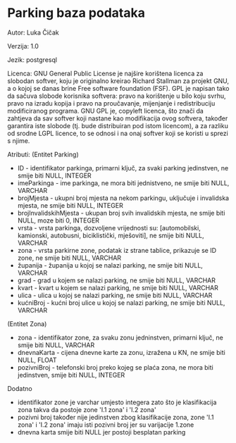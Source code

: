 # Parking baza podataka

Autor: Luka Čičak

Verzija: 1.0

Jezik: postgresql

Licenca: GNU General Public License je najšire korištena licenca za slobodan softver, koju je originalno kreirao Richard Stallman za projekt GNU, a o kojoj se danas    brine Free software foundation (FSF). GPL je napisan tako da sačuva slobode korisnika softvera: pravo na korištenje u bilo koju svrhu, pravo na izradu kopija i       pravo na proučavanje, mijenjanje i redistribuciju modificiranog programa. GNU GPL je, copyleft licenca, što znači da zahtjeva da sav softver koji nastane kao         modifikacija ovog softvera, također garantira iste slobode (tj. bude distribuiran pod istom licencom), a za razliku od srodne LGPL licence, to se odnosi i na        onaj softver koji se koristi u sprezi s njime.

Atributi: 
(Entitet Parking) 
- ID - identifikator parkinga, primarni ključ, za svaki parking jedinstven, ne smije biti NULL, INTEGER
- imeParkinga - ime parkinga, ne mora biti jednistveno, ne smije biti NULL, VARCHAR
- brojMjesta - ukupni broj mjesta na nekom parkingu, uključuje i invalidska mjesta, ne smije biti NULL, INTEGER
- brojInvalidskihMjesta - ukupan broj svih invalidskih mjesta, ne smije biti NULL, moze biti 0, INTEGER 
- vrsta - vrsta parkinga, dozvoljene vrijednosti su: [automobilski, kamionski, autobusni, biciklistički, mješoviti], ne smije biti NULL, VARCHAR
- zona - vrsta parkirne zone, podatak iz strane tablice, prikazuje se ID zone, ne smije biti NULL, VARCHAR 
- županija - županija u kojoj se nalazi parking, ne smije biti NULL, VARCHAR
- grad -  grad u kojem se nalazi parking, ne smije biti NULL, VARCHAR
- kvart - kvart u kojem se nalazi parking, ne smije biti NULL, VARCHAR
- ulica - ulica u kojoj se nalazi parking, ne smije biti NULL, VARCHAR
- kućniBroj - kućni broj ulice u kojoj se nalazi parking, ne smije biti NULL, VARCHAR
 
(Entitet Zona) 
- zona - identifikator zone, za svaku zonu jedninstven, primarni ključ, ne smije biti NULL, VARCHAR
- dnevnaKarta - cijena dnevne karte za zonu, izražena u KN, ne smije biti NULL, FLOAT
- pozivniBroj - telefonski broj preko kojeg se plaća zona, ne mora biti jedinstven, smije biti NULL, INTEGER
                          
Dodatno
  - identifikator zone je varchar umjesto integera zato što je klasifikacija zona takva da postoje zone 'I.1 zona' i 'I.2 zona'
  - pozivni broj također nije jedinstven zbog klasifikacije zona, zone 'I.1 zona' i 'I.2 zona' imaju isti pozivni broj jer su varijacije 1.zone
  - dnevna karta smije biti NULL jer postoji besplatan parking
